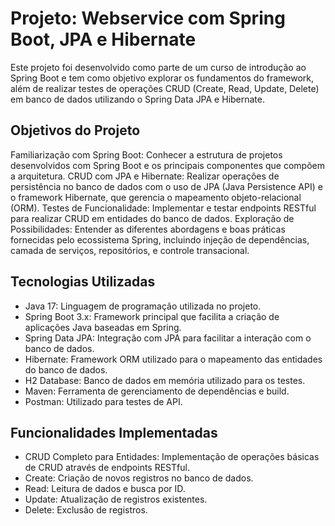 # Projeto: Webservice com Spring Boot, JPA e Hibernate
Este projeto foi desenvolvido como parte de um curso de introdução ao Spring Boot e tem como objetivo explorar os fundamentos do framework, além de realizar testes de operações CRUD (Create, Read, Update, Delete) em banco de dados utilizando o Spring Data JPA e Hibernate.

## Objetivos do Projeto
Familiarização com Spring Boot: Conhecer a estrutura de projetos desenvolvidos com Spring Boot e os principais componentes que compõem a arquitetura.
CRUD com JPA e Hibernate: Realizar operações de persistência no banco de dados com o uso de JPA (Java Persistence API) e o framework Hibernate, que gerencia o mapeamento objeto-relacional (ORM).
Testes de Funcionalidade: Implementar e testar endpoints RESTful para realizar CRUD em entidades do banco de dados.
Exploração de Possibilidades: Entender as diferentes abordagens e boas práticas fornecidas pelo ecossistema Spring, incluindo injeção de dependências, camada de serviços, repositórios, e controle transacional.
## Tecnologias Utilizadas
* Java 17: Linguagem de programação utilizada no projeto.
* Spring Boot 3.x: Framework principal que facilita a criação de aplicações Java baseadas em Spring.
* Spring Data JPA: Integração com JPA para facilitar a interação com o banco de dados.
* Hibernate: Framework ORM utilizado para o mapeamento das entidades do banco de dados.
* H2 Database: Banco de dados em memória utilizado para os testes.
* Maven: Ferramenta de gerenciamento de dependências e build.
* Postman: Utilizado para testes de API.
## Funcionalidades Implementadas
* CRUD Completo para Entidades: Implementação de operações básicas de CRUD através de endpoints RESTful.
* Create: Criação de novos registros no banco de dados.
* Read: Leitura de dados e busca por ID.
* Update: Atualização de registros existentes.
* Delete: Exclusão de registros.
